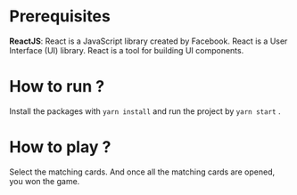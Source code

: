 # Prerequisites
**ReactJS**: React is a JavaScript library created by Facebook. React is a User Interface (UI) library. React is a tool for building UI components.

# How to run ?
Install the packages with `yarn install` and run the project by `yarn start` .

# How to play ?
Select the matching cards. And once all the matching cards are opened, you won the game. 